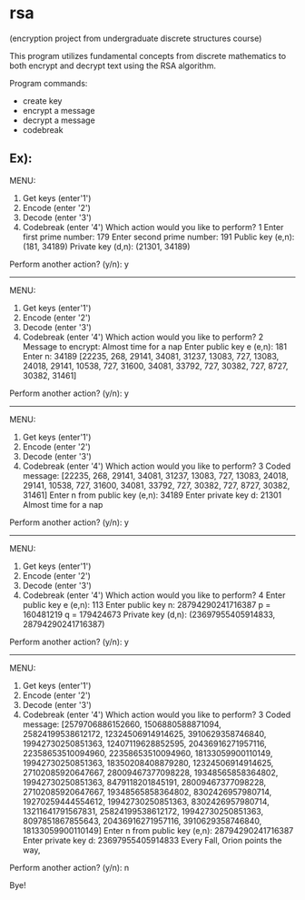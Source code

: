 # rsa
(encryption project from undergraduate discrete structures course)

This program utilizes fundamental concepts from discrete mathematics to both encrypt and decrypt text using the RSA algorithm. 

Program commands: 
- create key
- encrypt a message
- decrypt a message
- codebreak

Ex): 
---------------------
MENU:
1. Get keys (enter'1')
2. Encode (enter '2')
3. Decode (enter '3')
4. Codebreak (enter '4')
Which action would you like to perform?  1
Enter first prime number:  179
Enter second prime number:  191
Public key (e,n):  (181, 34189)
Private key (d,n):  (21301, 34189)
 
Perform another action? (y/n):  y

---------------------
MENU:
1. Get keys (enter'1')
2. Encode (enter '2')
3. Decode (enter '3')
4. Codebreak (enter '4')
Which action would you like to perform?  2
Message to encrypt:  Almost time for a nap
Enter public key e (e,n):  181
Enter n:  34189
[22235, 268, 29141, 34081, 31237, 13083, 727, 13083, 24018, 29141, 10538, 727, 31600, 34081, 33792, 727, 30382, 727, 8727, 30382, 31461]
 
Perform another action? (y/n):  y

---------------------
MENU:
1. Get keys (enter'1')
2. Encode (enter '2')
3. Decode (enter '3')
4. Codebreak (enter '4')
Which action would you like to perform?  3
Coded message:  [22235, 268, 29141, 34081, 31237, 13083, 727, 13083, 24018, 29141, 10538, 727, 31600, 34081, 33792, 727, 30382, 727, 8727, 30382, 31461]
Enter n from public key (e,n):  34189
Enter private key d:  21301
Almost time for a nap
 
Perform another action? (y/n):  y

---------------------
MENU:
1. Get keys (enter'1')
2. Encode (enter '2')
3. Decode (enter '3')
4. Codebreak (enter '4')
Which action would you like to perform?  4
Enter public key e (e,n):  113
Enter public key n:  28794290241716387
p =  160481219
q =  179424673
Private key (d,n):  (23697955405914833, 28794290241716387)
 
Perform another action? (y/n):  y

---------------------
MENU:
1. Get keys (enter'1')
2. Encode (enter '2')
3. Decode (enter '3')
4. Codebreak (enter '4')
Which action would you like to perform?  3
Coded message:  [2579706886152660, 1506880588871094, 25824199538612172, 12324506914914625, 3910629358746840, 19942730250851363, 12407119628852595, 20436916271957116, 22358653510094960, 22358653510094960, 18133059900110149, 19942730250851363, 18350208408879280, 12324506914914625, 27102085920647667, 28009467377098228, 19348565858364802, 19942730250851363, 8479118201845191, 28009467377098228, 27102085920647667, 19348565858364802, 8302426957980714, 19270259444554612, 19942730250851363, 8302426957980714, 13211641791567831, 25824199538612172, 19942730250851363, 8097851867855643, 20436916271957116, 3910629358746840, 18133059900110149]
Enter n from public key (e,n):  28794290241716387
Enter private key d:  23697955405914833
Every Fall, Orion points the way,
 
Perform another action? (y/n):  n

Bye!




